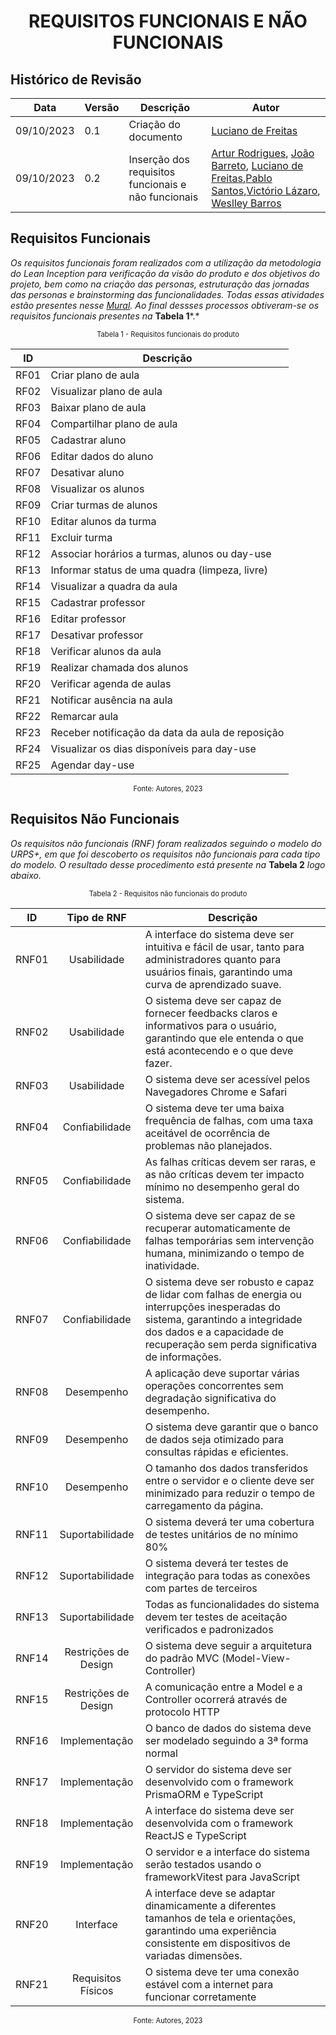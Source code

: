 <style>
  #my_table{
    margin-bottom: 0;
  }
</style>
<h1 align="center"><b>REQUISITOS FUNCIONAIS E NÃO FUNCIONAIS</b></h1>

## Histórico de Revisão

| **Data**   | **Versão** | **Descrição**                                       | **Autor**                                                     |
| ---------- | ---------- | --------------------------------------------------- | ------------------------------------------------------------- |
| 09/10/2023 | 0.1        | Criação do documento                                | [Luciano de Freitas](https://github.com/luciano-freitas-melo) |
| 09/10/2023 | 0.2        | Inserção dos requisitos funcionais e não funcionais | [Artur Rodrigues](https://github.com/ArturRSA19),   [João Barreto](https://github.com/JoaoBarreto03), [Luciano de Freitas](https://github.com/luciano-freitas-melo),[Pablo Santos](https://github.com/pabloheika),[Victório Lázaro](https://github.com/Victor-oss),  [Weslley Barros](https://github.com/weslley17w)               |

## Requisitos Funcionais

*Os requisitos funcionais foram realizados com a utilização da metodologia do Lean Inception para verificação da visão do produto e dos objetivos do projeto, bem como na criação das personas, estruturação das jornadas das personas e brainstorming das funcionalidades. Todas essas atividades estão presentes nesse [Mural](https://app.mural.co/t/teste1747/m/teste1747/1656446856458/9cd89f7a694129f983592185b338214bcf669753?sender=u771362116fa843e5d43c1595). Ao final dessses processos obtiveram-se os requisitos funcionais presentes na* **Tabela 1***.*



<p style="display: flex; justify-content: center; font-size: 0.8em">Tabela 1 - Requisitos funcionais do produto</p> 

<center>

|  ID   | Descrição                                        |
| :---: | ------------------------------------------------ |
| RF01  | Criar plano de aula                              |
| RF02  | Visualizar plano de aula                         |
| RF03  | Baixar plano de aula                             |
| RF04  | Compartilhar plano de aula                       |
| RF05  | Cadastrar aluno                                  |
| RF06  | Editar dados do aluno                            |
| RF07  | Desativar aluno                                  |
| RF08  | Visualizar os alunos                             |
| RF09  | Criar turmas de alunos                           |
| RF10  | Editar alunos da turma                           |
| RF11  | Excluir turma                                    |
| RF12  | Associar horários a turmas, alunos ou day-use    |
| RF13  | Informar status de uma quadra (limpeza, livre)   |
| RF14  | Visualizar a quadra da aula                      |
| RF15  | Cadastrar professor                              |
| RF16  | Editar professor                                 |
| RF17  | Desativar professor                              |
| RF18  | Verificar alunos da aula                         |
| RF19  | Realizar chamada dos alunos                      |
| RF20  | Verificar agenda de aulas                        |
| RF21  | Notificar ausência na aula                       |
| RF22  | Remarcar aula                                    |
| RF23  | Receber notificação da data da aula de reposição |
| RF24  | Visualizar os dias disponíveis para day-use      |
| RF25  | Agendar day-use                                  |

</center>

<p style="display: flex; justify-content: center; font-size: 0.8em">Fonte: Autores, 2023</p>

## Requisitos Não Funcionais

*Os requisitos não funcionais (RNF) foram realizados seguindo o modelo do URPS+, em que foi descoberto os requisitos não funcionais para cada tipo do modelo. O resultado desse procedimento está presente na* **Tabela 2** *logo abaixo.*

<p style="display: flex; justify-content: center; font-size: 0.8em">Tabela 2 - Requisitos não funcionais do produto</p> 

<center>

|  ID   |     Tipo de RNF      | Descrição                                                                                                                                                                                                          |
| :---: | :------------------: | ------------------------------------------------------------------------------------------------------------------------------------------------------------------------------------------------------------------ |
| RNF01 |     Usabilidade      | A interface do sistema deve ser intuitiva e fácil de usar, tanto para administradores quanto para usuários finais, garantindo uma curva de aprendizado suave.                                                      |
| RNF02 |     Usabilidade      | O sistema deve ser capaz de fornecer feedbacks claros e informativos para o usuário, garantindo que ele entenda o que está acontecendo e o que deve fazer.                                                         |
| RNF03 |     Usabilidade      | O sistema deve ser acessível pelos Navegadores Chrome e Safari                                                                                                                                                     |
| RNF04 |    Confiabilidade    | O sistema deve ter uma baixa frequência de falhas, com uma taxa aceitável de ocorrência de problemas não planejados.                                                                                               |
| RNF05 |    Confiabilidade    | As falhas críticas devem ser raras, e as não críticas devem ter impacto mínimo no desempenho geral do sistema.                                                                                                     |
| RNF06 |    Confiabilidade    | O sistema deve ser capaz de se recuperar automaticamente de falhas temporárias sem intervenção humana, minimizando o tempo de inatividade.                                                                         |
| RNF07 |    Confiabilidade    | O sistema deve ser robusto e capaz de lidar com falhas de energia ou interrupções inesperadas do sistema, garantindo a integridade dos dados e a capacidade de recuperação sem perda significativa de informações. |
| RNF08 |      Desempenho      | A aplicação deve suportar várias operações concorrentes sem degradação significativa do desempenho.                                                                                                                |
| RNF09 |      Desempenho      | O sistema deve garantir que o banco de dados seja otimizado para consultas rápidas e eficientes.                                                                                                                   |
| RNF10 |      Desempenho      | O tamanho dos dados transferidos entre o servidor e o cliente deve ser minimizado para reduzir o tempo de carregamento da página.                                                                                  |
| RNF11 |   Suportabilidade    | O sistema deverá ter uma cobertura de testes unitários de no mínimo 80%                                                                                                                                            |
| RNF12 |   Suportabilidade    | O sistema deverá ter testes de integração para todas as conexões com partes de terceiros                                                                                                                           |
| RNF13 |   Suportabilidade    | Todas as funcionalidades do sistema devem ter testes de aceitação verificados e padronizados                                                                                                                       |
| RNF14 | Restrições de Design | O sistema deve seguir a arquitetura do padrão MVC (Model-View-Controller)                                                                                                                                          |
| RNF15 | Restrições de Design | A comunicação entre a Model e a Controller ocorrerá através de protocolo HTTP                                                                                                                                      |
| RNF16 |    Implementação     | O banco de dados do sistema deve ser modelado seguindo a 3ª forma normal                                                                                                                                           |
| RNF17 |    Implementação     | O servidor do sistema deve ser desenvolvido com o framework PrismaORM e TypeScript                                                                                                                                 |
| RNF18 |    Implementação     | A interface do sistema deve ser desenvolvida com o framework ReactJS e TypeScript                                                                                                                                  |
| RNF19 |    Implementação     | O servidor e a interface do sistema serão testados usando o frameworkVitest para JavaScript                                                                                                                        |
| RNF20 |      Interface       | A interface deve se adaptar dinamicamente a diferentes tamanhos de tela e orientações, garantindo uma experiência consistente em dispositivos de variadas dimensões.                                               |
| RNF21 |  Requisitos Físicos  | O sistema deve ter uma conexão estável com a internet para funcionar corretamente                                                                                                                                  |

<p style="display: flex; justify-content: center; font-size: 0.8em">Fonte: Autores, 2023</p>



